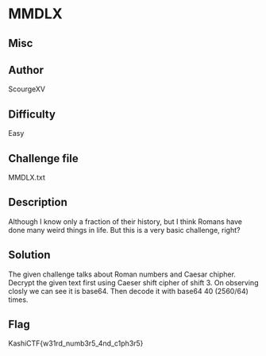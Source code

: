 # MMDLX

## Misc

## Author 
ScourgeXV

## Difficulty 
Easy

## Challenge file 
MMDLX.txt

## Description
Although I know only a fraction of their history, but I think Romans have done many weird things in life. But this is a very basic challenge, right?

## Solution
The given challenge talks about Roman numbers and Caesar chipher. Decrypt the given text first using Caeser shift cipher of shift 3. On observing closly we can see it is base64. Then decode it with base64 40 (2560/64) times.

## Flag
KashiCTF{w31rd_numb3r5_4nd_c1ph3r5}